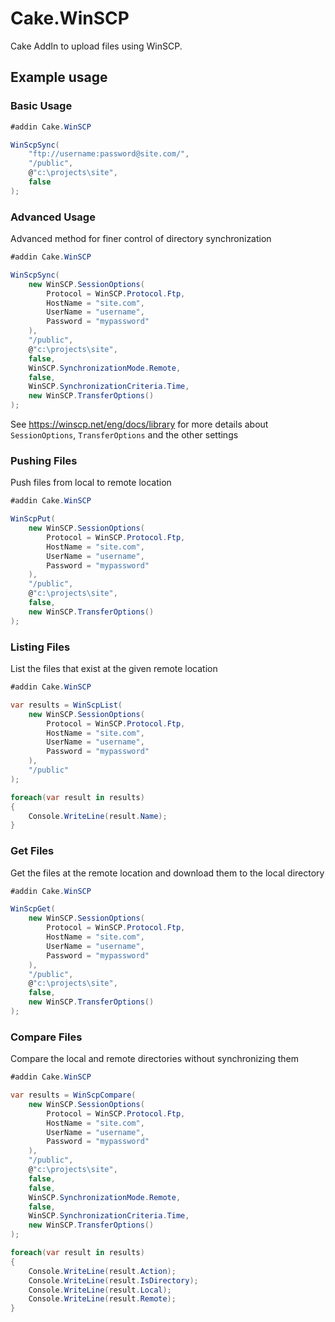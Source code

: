 # Cake.WinSCP
Cake AddIn to upload files using WinSCP.

## Example usage

### Basic Usage
```cs
#addin Cake.WinSCP

WinScpSync(
    "ftp://username:password@site.com/",
    "/public",
    @"c:\projects\site",
    false
);
```

### Advanced Usage

Advanced method for finer control of directory synchronization

```cs
#addin Cake.WinSCP

WinScpSync(
    new WinSCP.SessionOptions(
        Protocol = WinSCP.Protocol.Ftp,
        HostName = "site.com",
        UserName = "username",
        Password = "mypassword"
    ),
    "/public",
    @"c:\projects\site",
    false,
    WinSCP.SynchronizationMode.Remote,
    false,
    WinSCP.SynchronizationCriteria.Time,
    new WinSCP.TransferOptions()
);
```
See https://winscp.net/eng/docs/library for more details about `SessionOptions`, `TransferOptions` and the other settings

### Pushing Files

Push files from local to remote location

```cs
#addin Cake.WinSCP

WinScpPut(
    new WinSCP.SessionOptions(
        Protocol = WinSCP.Protocol.Ftp,
        HostName = "site.com",
        UserName = "username",
        Password = "mypassword"
    ),
    "/public",
    @"c:\projects\site",
    false,
    new WinSCP.TransferOptions()
);
```

### Listing Files

List the files that exist at the given remote location

```cs
#addin Cake.WinSCP

var results = WinScpList(
    new WinSCP.SessionOptions(
        Protocol = WinSCP.Protocol.Ftp,
        HostName = "site.com",
        UserName = "username",
        Password = "mypassword"
    ),
    "/public"
);

foreach(var result in results) 
{
    Console.WriteLine(result.Name);
}

```

### Get Files

Get the files at the remote location and download them to the local directory

```cs
#addin Cake.WinSCP

WinScpGet(
    new WinSCP.SessionOptions(
        Protocol = WinSCP.Protocol.Ftp,
        HostName = "site.com",
        UserName = "username",
        Password = "mypassword"
    ),
    "/public",
    @"c:\projects\site",
    false,
    new WinSCP.TransferOptions()
);
```

### Compare Files

Compare the local and remote directories without synchronizing them

```cs
#addin Cake.WinSCP

var results = WinScpCompare(
    new WinSCP.SessionOptions(
        Protocol = WinSCP.Protocol.Ftp,
        HostName = "site.com",
        UserName = "username",
        Password = "mypassword"
    ),
    "/public",
    @"c:\projects\site",
    false,
    false,
    WinSCP.SynchronizationMode.Remote,
    false,
    WinSCP.SynchronizationCriteria.Time,
    new WinSCP.TransferOptions()
);

foreach(var result in results) 
{
    Console.WriteLine(result.Action);
    Console.WriteLine(result.IsDirectory);
    Console.WriteLine(result.Local);
    Console.WriteLine(result.Remote);
}

```

